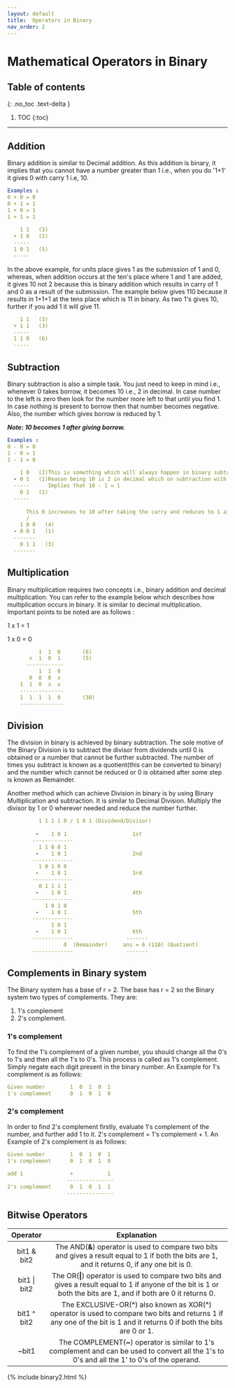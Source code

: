 ```yaml
---
layout: default
title:  Operators in Binary
nav_order: 2
---
```

 
# Mathematical Operators in Binary
 
 
## Table of contents
{: .no_toc .text-delta }
 
1. TOC
{:toc}
 
---
 
## Addition
Binary addition is similar to Decimal addition. As this addition is binary, it implies that you cannot have a number 
greater than 1 i.e., when you do '1+1' it gives 0 with carry 1 i.e, 10.
```yaml 
Examples :
0 + 0 = 0
0 + 1 = 1
1 + 0 = 1
1 + 1 = 1
 
    1 1   (3)
  + 1 0   (2)
  -----
  1 0 1   (5)
  -----
```
In the above example, for units place gives 1 as the submission of 1 and 0, whereas, when addition occurs 
at the ten's place where 1 and 1 are added, it gives 10 not 2 because this is binary addition which results in 
carry of 1 and 0 as a result of the submission.
The example below gives 110 because it results in 1+1+1 at the tens place which is 11 in binary. As two 1's gives 
10, further if you add 1 it will give 11.
```yaml
    1 1   (3)
  + 1 1   (3)
  -----
  1 1 0   (6)
  -----
```
 
## Subtraction
Binary subtraction is also a simple task. You just need to keep in mind i.e., whenever 0 takes borrow, it becomes 10 i.e., 2 in decimal.
In case number to the left is zero then look for the number more left to that until you find 1.
In case nothing is present to borrow then that number becomes negative. Also, the number which gives borrow is reduced by 1.
 
**_Note: 10 becomes 1 after giving borrow._**
```yaml
Examples :
0 - 0 = 0
1 - 0 = 1
1 - 1 = 0
 
    1 0   (2)This is something which will always happen in binary subtraction. Keep in mind i.e., 10-1=1
  - 0 1   (1)Reason being 10 is 2 in decimal which on subtraction with 1 gives 1.
  -----      Implies that 10 - 1 = 1
    0 1   (1)
  -----
 
      This 0 increases to 10 after taking the carry and reduces to 1 after giving the borrow.
      /
    1 0 0   (4)
  - 0 0 1   (1)
  -------
    0 1 1   (3)
  -------
```
 
## Multiplication
Binary multiplication requires two concepts i.e., binary addition and decimal multiplication. You can refer to the example below which 
describes how multiplication occurs in binary. It is similar to decimal multiplication. Important points to be noted are as follows :
 
1 x 1 = 1
 
1 x 0 = 0
```yaml
          1  1  0       (6)
       x  1  0  1       (5)
      ------------
          1  1  0
       0  0  0  x
    1  1  0  x  x
    --------------
    1  1  1  1  0       (30)
    --------------
```
 
## Division
The division in binary is achieved by binary subtraction. The sole motive of the Binary Division is to subtract the divisor from dividends 
until 0 is obtained or a number that cannot be further subtracted. The number of times you subtract is known as a quotient(this can be converted to binary) and the number which cannot be reduced or 0 is obtained after some step is known as Remainder.
 
Another method which can achieve Division in binary is by using Binary Multiplication and subtraction. It is similar 
to Decimal Division. Multiply the divisor by 1 or 0 wherever needed and reduce the number further.
```yaml
          1 1 1 1 0 / 1 0 1 (Dividend/Divisor)
  
         -    1 0 1                     1st
        -------------
          1 1 0 0 1
         -    1 0 1                     2nd
        -------------
          1 0 1 0 0
         -    1 0 1                     3rd
        -------------
          0 1 1 1 1
         -    1 0 1                     4th
        -------------
            1 0 1 0
         -    1 0 1                     5th
        -------------
              1 0 1
         -    1 0 1                     6th
        -------------                 -------
                  0  (Remainder)     ans = 6 (110) (Quotient)
        -------------                 -------
```
 
## Complements in Binary system
 
The Binary system has a base of r = 2.
The base has r = 2 so the Binary system two types of complements. They are:
1. 1's complement 
2. 2's complement.
 
### 1's complement

To find the 1's complement of a given number, you should change all the 0's to 1's and then all the 1's to 0's. This process is called as 1's complement. Simply negate each digit present in the binary number.
An Example for 1's complement is as follows:

```yaml
Given number        1  0  1  0  1
1's complement      0  1  0  1  0
```
### 2's complement
 
In order to find 2's complement firstly, evaluate 1's complement of the number, and further add 1 to it.
2's complement = 1's complement + 1.
An Example of 2's complement is as follows:
 
```yaml
Given number        1  0  1  0  1
1's complement      0  1  0  1  0
 
add 1               +           1
                   ---------------
2's complement      0  1  0  1  1
                   ---------------
```
 
## Bitwise Operators
 
|Operator   |    Explanation   |
|:---------:|:----------------:|
|bit1 & bit2 | The AND(**&**) operator is used to compare two bits and gives a result equal to 1 if both the bits are 1, and it returns 0, if any one bit is 0.|
|bit1 &#124; bit2 | The OR(**&#124;**) operator is used to compare two bits and gives a result equal to 1 if anyone of the bit is 1 or both the bits are 1, and if both are 0 it returns 0.|
|bit1 ^ bit2 | The EXCLUSIVE-OR(**^**) also known as XOR(**^**) operator is used to compare two bits and returns 1 if any one of the bit is 1 and it returns 0 if both the bits are 0 or 1.|
|~bit1 | The COMPLEMENT(**~**) operator is similar to 1's complement and can be used to convert all the 1's to 0's and all the 1' to 0's of the operand.|
 
 
{% include binary2.html %}


